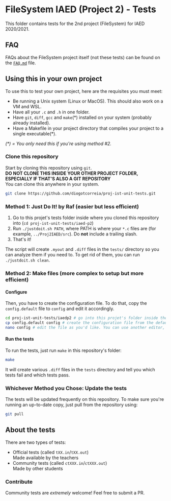 # FileSystem IAED (Project 2) - Tests

This folder contains tests for the 2nd project (FileSystem) for IAED 2020/2021.

## FAQ

FAQs about the FileSystem project itself (not these tests) can be found on the [`FAQ.md`](./FAQ.md) file.

## Using this in your own project

To use this to test your own project, here are the requisites you must meet:

- Be running a Unix system (Linux or MacOS). This should also work on a VM and WSL.
- Have all your `.c` and `.h` in one folder.
- Have `git`, `diff`, `gcc` and `make`(\*) installed on your system (probably already installed).
- Have a Makefile in your project directory that compiles your project to a single executable(\*).

*(\*) = You only need this if you're using method #2.*

### Clone this repository

Start by cloning this repository using `git`.  
**DO NOT CLONE THIS INSIDE YOUR OTHER PROJECT FOLDER, ESPECIALLY IF THAT'S ALSO A GIT REPOSITORY**  
You can clone this anywhere in your system.

```bash
git clone https://github.com/diogotcorreia/proj-ist-unit-tests.git
```

### Method 1: Just Do It! by Raf (easier but less efficient)

1. Go to this projet's tests folder inside where you cloned this repository into (`cd proj-ist-unit-tests/iaed-p2`)
2. Run `./justdoit.sh PATH`, where PATH is where your `*.c` files are (for example, `../Proj2IAED/src`). Do **not** include a trailing slash.
3. That's it!

The script will create `.myout` and `.diff` files in the `tests/` directory so you can analyze them if you need to. To get rid of them, you can run `./justdoit.sh clean`.

### Method 2: Make files (more complex to setup but more efficient)

#### Configure

Then, you have to create the configuration file.
To do that, copy the `config.default` file to `config` and edit it accordingly.

```bash
cd proj-ist-unit-tests/iaedp2 # go into this projet's folder inside the repository's folder if you haven't already
cp config.default config # create the configuration file from the default
nano config # edit the file as you'd like. You can use another editor, like 'vim', 'code', etc. **(as long as it's not emacs)**
```

#### Run the tests

To run the tests, just run `make` in this repository's folder:

```bash
make
```

It will create various `.diff` files in the `tests` directory and tell you which tests fail and which tests pass.

### Whichever Method you Chose: Update the tests

The tests will be updated frequently on this repository.
To make sure you're running an up-to-date copy, just pull from the repository using:

```bash
git pull
```

## About the tests

There are two types of tests:

- Official tests (called `tXX.in`/`tXX.out`)  
  Made available by the teachers
- Community tests (called `ctXXX.in`/`ctXXX.out`)  
  Made by other students

### Contribute

Community tests are _extremely_ welcome!
Feel free to submit a PR.

